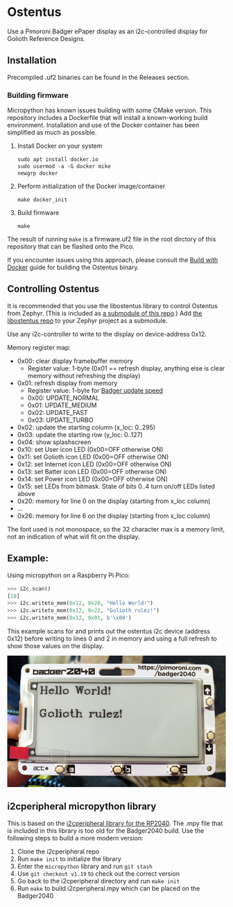 # Ostentus

Use a Pimoroni Badger ePaper display as an i2c-controlled display for Golioth
Reference Designs.

## Installation

Precompiled .uf2 binaries can be found in the Releases section.


### Building firmware

Micropython has known issues building with some CMake version. This repository
includes a Dockerfile that will install a known-working build environment.
Installation and use of the Docker container has been simplified as much as
possible.

1. Install Docker on your system

    ```
    sudo apt install docker.io
    sudo usermod -a -G docker mike
    newgrp docker
    ```

2. Perform initialization of the Docker image/container

    ```
    make docker_init
    ```

3. Build firmware

    ```
    make
    ```

The result of running `make` is a firmware.uf2 file in the root dirctory of this
repository that can be flashed onto the Pico.

If you encounter issues using this approach, please consult the [Build with
Docker](build-with-docker.md) guide for building the Ostentus binary.

## Controlling Ostentus

It is recommended that you use the libostentus library to control Ostentus from
Zephyr. (This is included as [a submodule of this repo](libostentus).) Add [the
libostentus repo](https://github.com/golioth/libostentus) to your Zephyr project
as a submodule.

Use any i2c-controller to write to the display on device-address 0x12.

Memory register map:

* 0x00: clear display framebuffer memory
  * Register value: 1-byte (0x01 == refresh display, anything else is clear
    memory without refreshing the display)
* 0x01: refresh display from memory
  * Register value: 1-byte for [Badger update speed](https://github.com/pimoroni/pimoroni-pico/tree/main/micropython/modules/badger2040#update-speed-1)
  * 0x00: UPDATE_NORMAL
  * 0x01: UPDATE_MEDIUM
  * 0x02: UPDATE_FAST
  * 0x03: UPDATE_TURBO
* 0x02: update the starting column (x_loc: 0..295)
* 0x03: update the starting row (y_loc: 0..127)
* 0x04: show splashscreen
* 0x10: set User icon LED (0x00=OFF otherwise ON)
* 0x11: set Golioth icon LED (0x00=OFF otherwise ON)
* 0x12: set Internet icon LED (0x00=OFF otherwise ON)
* 0x13: set Batter icon LED (0x00=OFF otherwise ON)
* 0x14: set Power icon LED (0x00=OFF otherwise ON)
* 0x15: set LEDs from bitmask. State of bits 0..4 turn on/off LEDs listed above
* 0x20: memory for line 0 on the display (starting from x_loc column)
* ...
* 0x26: memory for line 6 on the display (starting from x_loc column)

The font used is not monospace, so the 32 character max is a memory limit, not
an indication of what will fit on the display.

## Example:

Using micropython on a Raspberry Pi Pico:

```python
>>> i2c.scan()
[18]
>>> i2c.writeto_mem(0x12, 0x20, "Hello World!")
>>> i2c.writeto_mem(0x12, 0x22, "Golioth rulez!")
>>> i2c.writeto_mem(0x12, 0x01, b'\x00')
```

This example scans for and prints out the ostentus i2c device (address 0x12)
before writing to lines 0 and 2 in memory and using a full refresh to show those
values on the display.

![Badger2040](img/ostentus_badger2040.jpg)

## i2cperipheral micropython library

This is based on the [i2cperipheral library for the
RP2040](https://github.com/adamgreen/i2cperipheral). The .mpy file that is
included in this library is too old for the Badger2040 build. Use the following
steps to build a more modern version:

1. Clone the i2cperipheral repo
2. Run `make init` to initialize the library
3. Enter the `micropython` library and run `git stash`
4. Use `git checkout v1.19` to check out the correct version
5. Go back to the i2cperipheral directory and run `make init`
6. Run `make` to build i2cperipheral.mpy which can be placed on the Badger2040
